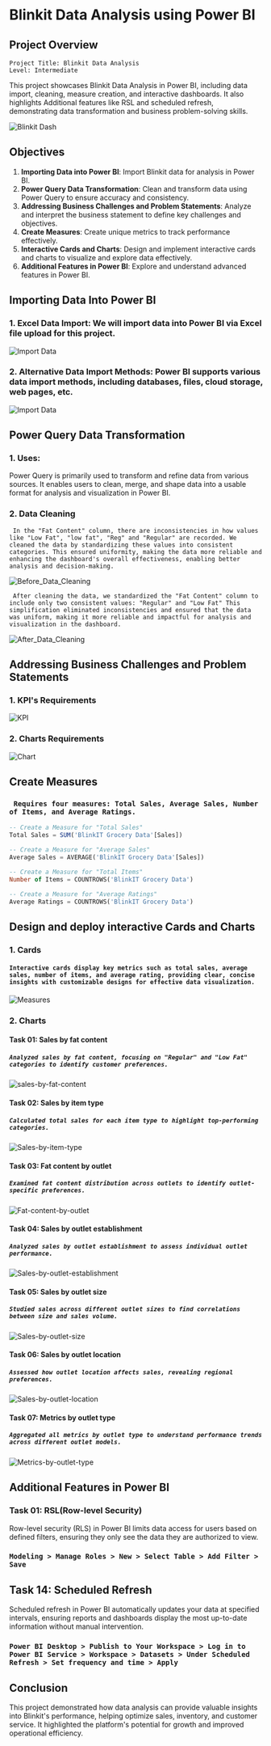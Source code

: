 # Blinkit Data Analysis using Power BI

## Project Overview

```Project Title: Blinkit Data Analysis```  
```Level: Intermediate```

This project showcases Blinkit Data Analysis in Power BI, including data import, cleaning, measure creation, and interactive dashboards. It also highlights Additional features like RSL and scheduled refresh, demonstrating data transformation and business problem-solving skills.

![Blinkit Dash](Dashboard.jpg)

## Objectives

1. **Importing Data into Power BI**: Import Blinkit data for analysis in Power BI.
2. **Power Query Data Transformation**: Clean and transform data using Power Query to ensure accuracy and consistency.
3. **Addressing Business Challenges and Problem Statements**: Analyze and interpret the business statement to define key challenges and objectives.
4. **Create Measures**: Create unique metrics to track performance effectively.
5. **Interactive Cards and Charts**: Design and implement interactive cards and charts to visualize and explore data effectively.
6. **Additional Features in Power BI**: Explore and understand advanced features in Power BI.

## Importing Data Into Power BI

### 1. Excel Data Import: We will import data into Power BI via Excel file upload for this project.
![Import Data](Excel-Data-Import.png)
### 2. Alternative Data Import Methods: Power BI supports various data import methods, including databases, files, cloud storage, web pages, etc. 
![Import Data](Alternative-Import-Methods.png)

## Power Query Data Transformation
### 1. Uses:
Power Query is primarily used to transform and refine data from various sources. It enables users to clean, merge, and shape data into a usable format for analysis and visualization in Power BI.

### 2. Data Cleaning

``` In the "Fat Content" column, there are inconsistencies in how values like "Low Fat", "low fat", "Reg" and "Regular" are recorded. We cleaned the data by standardizing these values into consistent categories. This ensured uniformity, making the data more reliable and enhancing the dashboard's overall effectiveness, enabling better analysis and decision-making.```

![Before_Data_Cleaning](Before-data-cleaning.png)    

``` After cleaning the data, we standardized the "Fat Content" column to include only two consistent values: "Regular" and "Low Fat" This simplification eliminated inconsistencies and ensured that the data was uniform, making it more reliable and impactful for analysis and visualization in the dashboard.```   

![After_Data_Cleaning](After-data-cleaning.png)

## Addressing Business Challenges and Problem Statements

### 1. KPI's Requirements
![KPI](KPI-Requirements.png)

### 2. Charts Requirements    
![Chart](Chart-Requirements.png)

## Create Measures    
### **``` Requires four measures: Total Sales, Average Sales, Number of Items, and Average Ratings.```**

```sql
-- Create a Measure for "Total Sales"
Total Sales = SUM('BlinkIT Grocery Data'[Sales])    

-- Create a Measure for "Average Sales"
Average Sales = AVERAGE('BlinkIT Grocery Data'[Sales])       

-- Create a Measure for "Total Items"
Number of Items = COUNTROWS('BlinkIT Grocery Data')    

-- Create a Measure for "Average Ratings"
Average Ratings = COUNTROWS('BlinkIT Grocery Data')             
```
## Design and deploy interactive Cards and Charts

### 1. Cards
#### **```Interactive cards display key metrics such as total sales, average sales, number of items, and average rating, providing clear, concise insights with customizable designs for effective data visualization.```** 

![Measures](Measures.jpg)
### 2. Charts
#### **Task 01: Sales by fat content**    

##### ```Analyzed sales by fat content, focusing on "Regular" and "Low Fat" categories to identify customer preferences.```  

![sales-by-fat-content](sales-by-fat-content.jpg)

#### **Task 02: Sales by item type**  

##### ```Calculated total sales for each item type to highlight top-performing categories.```

![Sales-by-item-type](Sales-by-item-type.jpg)  

#### **Task 03: Fat content by outlet**  
##### ```Examined fat content distribution across outlets to identify outlet-specific preferences.```
![Fat-content-by-outlet](Fat-content-by-outlet.jpg)  

#### **Task 04: Sales by outlet establishment**  
##### ```Analyzed sales by outlet establishment to assess individual outlet performance.```
![Sales-by-outlet-establishment](Sales-by-outlet-establishment.jpg)    

#### **Task 05: Sales by outlet size**  
##### ```Studied sales across different outlet sizes to find correlations between size and sales volume.```
![Sales-by-outlet-size](Sales-by-outlet-size.jpg)    

#### **Task 06: Sales by outlet location**  
##### ```Assessed how outlet location affects sales, revealing regional preferences.```
![Sales-by-outlet-location](Sales-by-outlet-location.jpg)    

#### **Task 07: Metrics by outlet type**  
##### ```Aggregated all metrics by outlet type to understand performance trends across different outlet models.```
![Metrics-by-outlet-type](Metrics-by-outlet-type.jpg)  

## Additional Features in Power BI

### **Task 01: RSL(Row-level Security)**  
Row-level security (RLS) in Power BI limits data access for users based on defined filters, ensuring they only see the data they are authorized to view.  

### ```Modeling > Manage Roles > New > Select Table > Add Filter > Save```

## **Task 14: Scheduled Refresh**  
Scheduled refresh in Power BI automatically updates your data at specified intervals, ensuring reports and dashboards display the most up-to-date information without manual intervention.    
### ```Power BI Desktop > Publish to Your Workspace > Log in to Power BI Service > Workspace > Datasets > Under Scheduled Refresh > Set frequency and time > Apply```

## Conclusion

This project demonstrated how data analysis can provide valuable insights into Blinkit's performance, helping optimize sales, inventory, and customer service. It highlighted the platform's potential for growth and improved operational efficiency.
